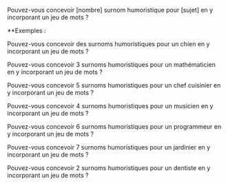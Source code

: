 Pouvez-vous concevoir [nombre] surnom humoristique pour [sujet] en y incorporant un jeu de mots ?

**Exemples :

Pouvez-vous concevoir des surnoms humoristiques pour un chien en y incorporant un jeu de mots ?

Pouvez-vous concevoir 3 surnoms humoristiques pour un mathématicien en y incorporant un jeu de mots ?

Pouvez-vous concevoir 5 surnoms humoristiques pour un chef cuisinier en y incorporant un jeu de mots ?

Pouvez-vous concevoir 4 surnoms humoristiques pour un musicien en y incorporant un jeu de mots ?

Pouvez-vous concevoir 6 surnoms humoristiques pour un programmeur en y incorporant un jeu de mots ?

Pouvez-vous concevoir 7 surnoms humoristiques pour un jardinier en y incorporant un jeu de mots ?

Pouvez-vous concevoir 2 surnoms humoristiques pour un dentiste en y incorporant un jeu de mots ?